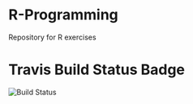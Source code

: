 # R-Programming
Repository for R exercises

# Travis Build Status Badge
![Build Status](https://travis-ci.org/namitasharma01/R-Programming-Lab.svg?branch=master)
